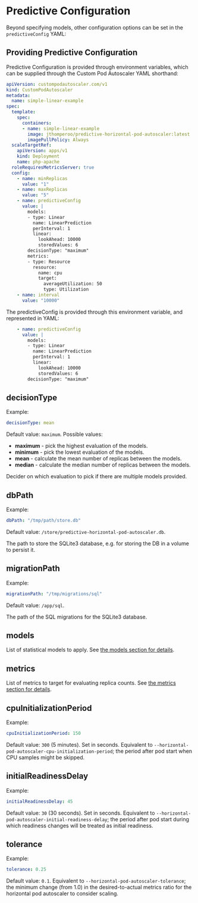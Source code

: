 # Predictive Configuration

Beyond specifying models, other configuration options can be set in the `predictiveConfig` YAML:

## Providing Predictive Configuration

Predictive Configuration is provided through environment variables, which can be supplied through the Custom Pod
Autoscaler YAML shorthand:

```yaml
apiVersion: custompodautoscaler.com/v1
kind: CustomPodAutoscaler
metadata:
  name: simple-linear-example
spec:
  template:
    spec:
      containers:
      - name: simple-linear-example
        image: jthomperoo/predictive-horizontal-pod-autoscaler:latest
        imagePullPolicy: Always
  scaleTargetRef:
    apiVersion: apps/v1
    kind: Deployment
    name: php-apache
  roleRequiresMetricsServer: true
  config:
    - name: minReplicas
      value: "1"
    - name: maxReplicas
      value: "5"
    - name: predictiveConfig
      value: |
        models:
        - type: Linear
          name: LinearPrediction
          perInterval: 1
          linear:
            lookAhead: 10000
            storedValues: 6
        decisionType: "maximum"
        metrics:
        - type: Resource
          resource:
            name: cpu
            target:
              averageUtilization: 50
              type: Utilization
    - name: interval
      value: "10000"
```

The predictiveConfig is provided through this environment variable, and represented in YAML:
```yaml
    - name: predictiveConfig
      value: |
        models:
        - type: Linear
          name: LinearPrediction
          perInterval: 1
          linear:
            lookAhead: 10000
            storedValues: 6
        decisionType: "maximum"
```

## decisionType

Example:
```yaml
decisionType: mean
```

Default value: `maximum`.
Possible values:

- **maximum** - pick the highest evaluation of the models.
- **minimum** - pick the lowest evaluation of the models.
- **mean** - calculate the mean number of replicas between the models.
- **median** - calculate the median number of replicas between the models.

Decider on which evaluation to pick if there are multiple models provided.

## dbPath

Example:
```yaml
dbPath: "/tmp/path/store.db"
```
Default value: `/store/predictive-horizontal-pod-autoscaler.db`.

The path to store the SQLite3 database, e.g. for storing the DB in a volume to persist it.

## migrationPath

Example:
```yaml
migrationPath: "/tmp/migrations/sql"
```

Default value: `/app/sql`.

The path of the SQL migrations for the SQLite3 database.

## models

List of statistical models to apply.
See [the models section for details](../../user-guide/models).

## metrics

List of metrics to target for evaluating replica counts.
See [the metrics section for details](../../user-guide/metrics).

## cpuInitializationPeriod

Example:
```yaml
cpuInitializationPeriod: 150
```
Default value: `300` (5 minutes).
Set in seconds.
Equivalent to `--horizontal-pod-autoscaler-cpu-initialization-period`; the period after pod start when CPU samples
might be skipped.

## initialReadinessDelay

Example:
```yaml
initialReadinessDelay: 45
```
Default value: `30` (30 seconds).
Set in seconds.
Equivalent to `--horizontal-pod-autoscaler-initial-readiness-delay`; the period after pod start during which readiness
changes will be treated as initial readiness.

## tolerance

Example:
```yaml
tolerance: 0.25
```
Default value: `0.1`.
Equivalent to `--horizontal-pod-autoscaler-tolerance`; the minimum change (from 1.0) in the desired-to-actual metrics
ratio for the horizontal pod autoscaler to consider scaling.
